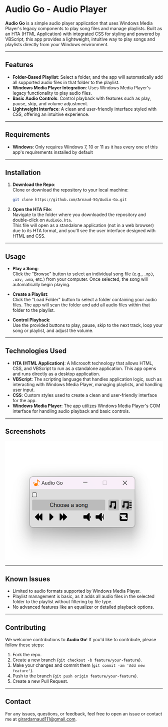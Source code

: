 # Audio Go - Audio Player

**Audio Go** is a simple audio player application that uses Windows Media Player's legacy components to play song files and manage playlists. Built as an HTA (HTML Application) with integrated CSS for styling and powered by VBScript, this app provides a lightweight, intuitive way to play songs and playlists directly from your Windows environment.

---

## Features

- **Folder-Based Playlist**: Select a folder, and the app will automatically add all supported audio files in that folder to the playlist.
- **Windows Media Player Integration**: Uses Windows Media Player's legacy functionality to play audio files.
- **Basic Audio Controls**: Control playback with features such as play, pause, skip, and volume adjustment.
- **Lightweight Interface**: A clean and user-friendly interface styled with CSS, offering an intuitive experience.

---

## Requirements

- **Windows**:
    Only requires Windows 7, 10 or 11 as it has every one of this app's requirements installed by default

---

## Installation

1. **Download the Repo**:  
   Clone or download the repository to your local machine:
   
   ```bash
   git clone https://github.com/Arnaud-5G/Audio-Go.git
   ```

2. **Open the HTA File**:  
   Navigate to the folder where you downloaded the repository and double-click on `AudioGo.hta`.  
   This file will open as a standalone application (not in a web browser) due to its HTA format, and you'll see the user interface designed with HTML and CSS.

---

## Usage

- **Play a Song**:  
   Click the "Browse" button to select an individual song file (e.g., `.mp3`, `.wav`, `.wma`, etc.) from your computer. Once selected, the song will automatically begin playing.

- **Create a Playlist**:  
   Click the "Load Folder" button to select a folder containing your audio files. The app will scan the folder and add all audio files within that folder to the playlist.

- **Control Playback**:  
   Use the provided buttons to play, pause, skip to the next track, loop your song or playlist, and adjust the volume.

---

## Technologies Used

- **HTA (HTML Application)**: A Microsoft technology that allows HTML, CSS, and VBScript to run as a standalone application. This app opens and runs directly as a desktop application.
- **VBScript**: The scripting language that handles application logic, such as interacting with Windows Media Player, managing playlists, and handling user input.
- **CSS**: Custom styles used to create a clean and user-friendly interface for the app.
- **Windows Media Player**: The app utilizes Windows Media Player's COM interface for handling audio playback and basic controls.

---

## Screenshots

![Audio Go Screenshot](ReadmeImage.png)

---

## Known Issues

- Limited to audio formats supported by Windows Media Player.
- Playlist management is basic, as it adds all audio files in the selected folder to the playlist without filtering by file type.
- No advanced features like an equalizer or detailed playback options.

---

## Contributing

We welcome contributions to **Audio Go**! If you'd like to contribute, please follow these steps:

1. Fork the repo.
2. Create a new branch (`git checkout -b feature/your-feature`).
3. Make your changes and commit them (`git commit -am 'Add new feature'`).
4. Push to the branch (`git push origin feature/your-feature`).
5. Create a new Pull Request.

---

## Contact

For any issues, questions, or feedback, feel free to open an issue or contact me at girardarnaud111@gmail.com.
